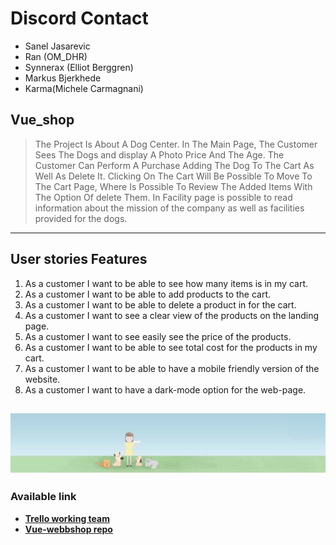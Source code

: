 
# Discord Contact 
- Sanel Jasarevic
- Ran (OM_DHR)
- Synnerax (Elliot Berggren)
- Markus Bjerkhede
- Karma(Michele Carmagnani)

## Vue_shop 
> The Project Is About A Dog Center. In The Main Page, The Customer Sees The Dogs and display A Photo Price And The Age. The Customer Can Perform A Purchase Adding The Dog To The Cart As Well As Delete It. Clicking On The Cart Will Be Possible To Move To The Cart Page, Where Is Possible To Review The Added Items With The Option Of delete Them. In Facility page is possible to read information about the mission of the company as well as facilities provided for the dogs.



------------
## User stories  Features
1. As a customer I want to be able to see how many items is in my cart.
2. As a customer I want to be able to add products to the cart.
3. As a customer I want to be able to delete a product in for the cart.
4. As a customer I want to see a clear view of the products on the landing page.
5. As a customer I want to see easily see the price of the products.
6. As a customer I want to be able to see total cost for the products in my cart.
7. As a customer I want to be able to have a mobile friendly version of the website.
8. As a customer I want to have a dark-mode option for the web-page.


![Dog Center](https://github.com/Jensen-frontend-fwk19g/vue-shop-group2/blob/main/src/assets/banner.webp "Dog Center")
------------
### Available link 
- **[Trello working team](https://trello.com/b/PupblE89/vue-shophttp:// "Trello working team")**
- **[Vue-webbshop repo](https://github.com/Jensen-frontend-fwk19g/vue-shop-group2 "Vue-webbshop repo")**

